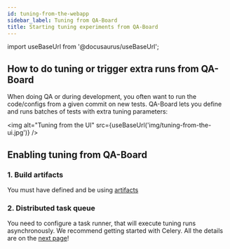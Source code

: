 ```yaml
---
id: tuning-from-the-webapp
sidebar_label: Tuning from QA-Board
title: Starting tuning experiments from QA-Board
---
```

import useBaseUrl from '@docusaurus/useBaseUrl';


## How to do tuning or trigger extra runs from QA-Board
When doing QA or during development, you often want to run the code/configs from a given commit on new tests. QA-Board lets you define and runs batches of tests with extra tuning parameters:

<img alt="Tuning from the UI" src={useBaseUrl('img/tuning-from-the-ui.jpg')} />

## Enabling tuning from QA-Board
### 1. Build artifacts
You must have defined and be using [artifacts](/storage/artifacts)

### 2. Distributed task queue
You need to configure a task runner, that will execute tuning runs asynchronously. We recommend getting started with Celery. All the details are on the [next page](celery-integration)!

